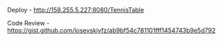 Deploy - http://158.255.5.227:8080/TennisTable


Code Review - https://gist.github.com/losevskiyfz/ab9bf54c781101fff1454743b9e5d792
